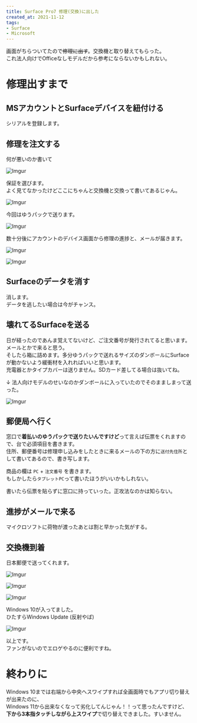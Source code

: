 ```yaml
---
title: Surface Pro7 修理(交換)に出した
created_at: 2021-11-12
tags:
- Surface
- Microsoft
---
```

画面がちらついてたので~~修理に出す~~。交換機と取り替えてもらった。  
これ法人向けでOfficeなしモデルだから参考にならないかもしれない。

# 修理出すまで

## MSアカウントとSurfaceデバイスを紐付ける
シリアルを登録します。

## 修理を注文する

何が悪いのか書いて

![Imgur](https://i.imgur.com/Bmhd1o6.png)

保証を選びます。  
よく見てなかったけどここにちゃんと交換機と交換って書いてあるじゃん。

![Imgur](https://i.imgur.com/8mbGPQ5.png)

今回はゆうパックで送ります。

![Imgur](https://i.imgur.com/QDbjtMv.png)

数十分後にアカウントのデバイス画面から修理の進捗と、メールが届きます。  

![Imgur](https://i.imgur.com/unjDtYs.png)


![Imgur](https://i.imgur.com/q5P9qcL.png)

## Surfaceのデータを消す
消します。  
データを逃したい場合は今がチャンス。

## 壊れてるSurfaceを送る
日が経ったのであんま覚えてないけど、ご注文番号が発行されてると思います。メールとかで来ると思う。  
そしたら箱に詰めます。多分ゆうパックで送れるサイズのダンボールにSurfaceが動かないよう緩衝材を入れればいいと思います。  
充電器とかタイプカバーは送りません。SDカード差してる場合は抜いてね。

↓ 法人向けモデルのせいなのかダンボールに入っていたのでそのまましまって送った。

![Imgur](https://i.imgur.com/LZQfv2m.png)

## 郵便局ヘ行く
窓口で**着払いのゆうパックで送りたいんですけど**って言えば伝票をくれますので、台で必須項目を書きます。  
住所、郵便番号は修理申し込みをしたときに来るメールの下の方に`送付先住所`として書いてあるので、書き写します。

商品の欄は `PC` + `注文番号` を書きます。  
もしかしたら`タブレットPC`って書いたほうがいいかもしれない。

書いたら伝票を貼らずに窓口に持っていった。正攻法なのかは知らない。

## 進捗がメールで来る
マイクロソフトに荷物が渡ったあとは割と早かった気がする。  

## 交換機到着
日本郵便で送ってくれます。

![Imgur](https://i.imgur.com/VPbKjZM.png)

![Imgur](https://i.imgur.com/v9nnkNx.png)

![Imgur](https://i.imgur.com/BtfEQQq.png)

Windows 10が入ってました。  
ひたすらWindows Update (反射やば)

![Imgur](https://i.imgur.com/FaWnEyj.png)

以上です。  
ファンがないのでエロゲやるのに便利ですね。

# 終わりに
Windows 10までは右端から中央へスワイプすれば全画面時でもアプリ切り替えが出来たのに、  
Windows 11から出来なくなって劣化してんじゃん！！って思ったんですけど、  
**下から3本指タッチしながら上スワイプ**で切り替えできました。すいません。